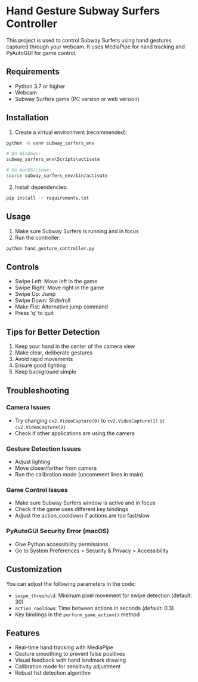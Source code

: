 # Hand Gesture Subway Surfers Controller

This project is used to control Subway Surfers using hand gestures captured through your webcam. It uses MediaPipe for hand tracking and PyAutoGUI for game control.

## Requirements

- Python 3.7 or higher
- Webcam
- Subway Surfers game (PC version or web version)

## Installation

1. Create a virtual environment (recommended):
```bash
python -m venv subway_surfers_env

# On Windows:
subway_surfers_env\Scripts\activate

# On macOS/Linux:
source subway_surfers_env/bin/activate
```

2. Install dependencies:
```bash
pip install -r requirements.txt
```

## Usage

1. Make sure Subway Surfers is running and in focus
2. Run the controller:
```bash
python hand_gesture_controller.py
```

## Controls

- Swipe Left: Move left in the game
- Swipe Right: Move right in the game
- Swipe Up: Jump
- Swipe Down: Slide/roll
- Make Fist: Alternative jump command
- Press 'q' to quit

## Tips for Better Detection

1. Keep your hand in the center of the camera view
2. Make clear, deliberate gestures
3. Avoid rapid movements
4. Ensure good lighting
5. Keep background simple

## Troubleshooting

### Camera Issues
- Try changing `cv2.VideoCapture(0)` to `cv2.VideoCapture(1)` or `cv2.VideoCapture(2)`
- Check if other applications are using the camera

### Gesture Detection Issues
- Adjust lighting
- Move closer/farther from camera
- Run the calibration mode (uncomment lines in main)

### Game Control Issues
- Make sure Subway Surfers window is active and in focus
- Check if the game uses different key bindings
- Adjust the action_cooldown if actions are too fast/slow

### PyAutoGUI Security Error (macOS)
- Give Python accessibility permissions
- Go to System Preferences > Security & Privacy > Accessibility

## Customization

You can adjust the following parameters in the code:
- `swipe_threshold`: Minimum pixel movement for swipe detection (default: 30)
- `action_cooldown`: Time between actions in seconds (default: 0.3)
- Key bindings in the `perform_game_action()` method

## Features

- Real-time hand tracking with MediaPipe
- Gesture smoothing to prevent false positives
- Visual feedback with hand landmark drawing
- Calibration mode for sensitivity adjustment
- Robust fist detection algorithm 